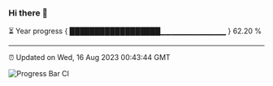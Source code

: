 ### Hi there 👋

⏳ Year progress { ██████████████████▁▁▁▁▁▁▁▁▁▁▁▁ } 62.20 %

---

⏰ Updated on Wed, 16 Aug 2023 00:43:44 GMT

![Progress Bar CI](https://github.com/liununu/liununu/workflows/Progress%20Bar%20CI/badge.svg)
